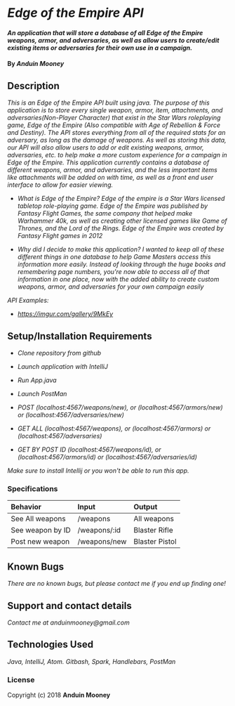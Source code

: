 # _Edge of the Empire API_

#### _An application that will store a database of all Edge of the Empire weapons, armor, and adversaries, as well as allow users to create/edit existing items or adversaries for their own use in a campaign._

#### By _**Anduin Mooney**_

## Description

_This is an Edge of the Empire API built using java. The purpose of this application is to store every single weapon, armor, item, attachments, and adversaries(Non-Player Character) that exist in the Star Wars roleplaying game, Edge of the Empire (Also compatible with Age of Rebellion & Force and Destiny). The API stores everything from all of the required stats for an adversary, as long as the damage of weapons. As well as storing this data, our API will also allow users to add or edit existing weapons, armor, adversaries, etc. to help make a more custom experience for a campaign in Edge of the Empire. This application currently contains a database of different weapons, armor, and adversaries, and the less important items like attachments will be added on with time, as well as a front end user interface to allow for easier viewing._

* _What is Edge of the Empire?
Edge of the empire is a Star Wars licensed tabletop role-playing game. Edge of the Empire was published by Fantasy Flight Games, the same company that helped make Warhammer 40k, as well as creating other licensed games like Game of Thrones, and the Lord of the Rings. Edge of the Empire was created by Fantasy Flight games in 2012_

* _Why did I decide to make this application?
I wanted to keep all of these different things in one database to help Game Masters access this information more easily. Instead of looking through the huge books and remembering page numbers, you're now able to access all of that information in one place, now with the added ability to create custom weapons, armor, and adversaries for your own campaign easily_

_API Examples:_

* _https://imgur.com/gallery/9MkEy_


## Setup/Installation Requirements


* _Clone repository from github_
* _Launch application with IntelliJ_
* _Run App.java_
* _Launch PostMan_

* _POST (localhost:4567/weapons/new), or (localhost:4567/armors/new) or    (localhost:4567/adversaries/new)_

* _GET ALL (localhost:4567/weapons), or (localhost:4567/armors) or    (localhost:4567/adversaries)_

* _GET BY POST ID (localhost:4567/weapons/id), or (localhost:4567/armors/id) or    (localhost:4567/adversaries/id)_

_Make sure to install Intellij or you won't be able to run this app._


### Specifications
| Behavior | Input | Output |
| :-------------     | :------------- | :-------------
|See All weapons| /weapons | All weapons |
| See weapon by ID| /weapons/:id | Blaster Rifle |
| Post new weapon| /weapons/new | Blaster Pistol|



## Known Bugs

_There are no known bugs, but please contact me if you end up finding one!_

## Support and contact details

_Contact me at anduinmooney@gmail.com_

## Technologies Used

_Java, IntelliJ, Atom. Gitbash, Spark, Handlebars, PostMan_

### License



Copyright (c) 2018 **Anduin Mooney**
